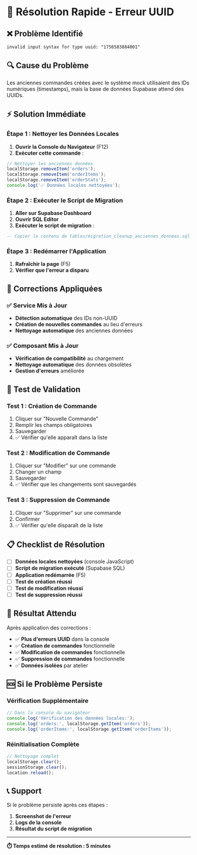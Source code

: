 # 🚨 Résolution Rapide - Erreur UUID

## ❌ Problème Identifié
```
invalid input syntax for type uuid: "1756583884801"
```

## 🔍 Cause du Problème
Les anciennes commandes créées avec le système mock utilisaient des IDs numériques (timestamps), mais la base de données Supabase attend des UUIDs.

## ⚡ Solution Immédiate

### Étape 1 : Nettoyer les Données Locales
1. **Ouvrir la Console du Navigateur** (F12)
2. **Exécuter cette commande** :
```javascript
// Nettoyer les anciennes données
localStorage.removeItem('orders');
localStorage.removeItem('orderItems');
localStorage.removeItem('orderStats');
console.log('✅ Données locales nettoyées');
```

### Étape 2 : Exécuter le Script de Migration
1. **Aller sur Supabase Dashboard**
2. **Ouvrir SQL Editor**
3. **Exécuter le script de migration** :
```sql
-- Copier le contenu de tables/migration_cleanup_anciennes_donnees.sql
```

### Étape 3 : Redémarrer l'Application
1. **Rafraîchir la page** (F5)
2. **Vérifier que l'erreur a disparu**

## 🔧 Corrections Appliquées

### ✅ Service Mis à Jour
- **Détection automatique** des IDs non-UUID
- **Création de nouvelles commandes** au lieu d'erreurs
- **Nettoyage automatique** des anciennes données

### ✅ Composant Mis à Jour
- **Vérification de compatibilité** au chargement
- **Nettoyage automatique** des données obsolètes
- **Gestion d'erreurs** améliorée

## 🧪 Test de Validation

### Test 1 : Création de Commande
1. Cliquer sur "Nouvelle Commande"
2. Remplir les champs obligatoires
3. Sauvegarder
4. ✅ Vérifier qu'elle apparaît dans la liste

### Test 2 : Modification de Commande
1. Cliquer sur "Modifier" sur une commande
2. Changer un champ
3. Sauvegarder
4. ✅ Vérifier que les changements sont sauvegardés

### Test 3 : Suppression de Commande
1. Cliquer sur "Supprimer" sur une commande
2. Confirmer
3. ✅ Vérifier qu'elle disparaît de la liste

## 📋 Checklist de Résolution

- [ ] **Données locales nettoyées** (console JavaScript)
- [ ] **Script de migration exécuté** (Supabase SQL)
- [ ] **Application redémarrée** (F5)
- [ ] **Test de création réussi**
- [ ] **Test de modification réussi**
- [ ] **Test de suppression réussi**

## 🎯 Résultat Attendu

Après application des corrections :
- ✅ **Plus d'erreurs UUID** dans la console
- ✅ **Création de commandes** fonctionnelle
- ✅ **Modification de commandes** fonctionnelle
- ✅ **Suppression de commandes** fonctionnelle
- ✅ **Données isolées** par atelier

## 🆘 Si le Problème Persiste

### Vérification Supplémentaire
```javascript
// Dans la console du navigateur
console.log('Vérification des données locales:');
console.log('orders:', localStorage.getItem('orders'));
console.log('orderItems:', localStorage.getItem('orderItems'));
```

### Réinitialisation Complète
```javascript
// Nettoyage complet
localStorage.clear();
sessionStorage.clear();
location.reload();
```

## 📞 Support

Si le problème persiste après ces étapes :
1. **Screenshot de l'erreur**
2. **Logs de la console**
3. **Résultat du script de migration**

---

**⏱️ Temps estimé de résolution : 5 minutes**

